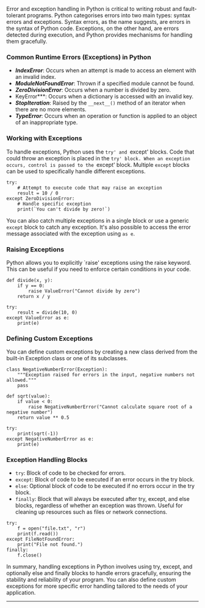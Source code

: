 Error and exception handling in Python is critical to writing robust and fault-tolerant programs. Python categorises errors into two main types: syntax errors and exceptions. Syntax errors, as the name suggests, are errors in the syntax of Python code. Exceptions, on the other hand, are errors detected during execution, and Python provides mechanisms for handling them gracefully.

### Common Runtime Errors (Exceptions) in Python

- ***IndexError***: Occurs when an attempt is made to access an element with an invalid index.
- ***ModuleNotFoundError***: Thrown if a specified module cannot be found.
- ***ZeroDivisionError***: Occurs when a number is divided by zero.
- KeyError***: Occurs when a dictionary is accessed with an invalid key.
- ***StopIteration***: Raised by the `__next__()` method of an iterator when there are no more elements.
- ***TypeError***: Occurs when an operation or function is applied to an object of an inappropriate type.

### Working with Exceptions

To handle exceptions, Python uses the `try' and `except' blocks. Code that could throw an exception is placed in the `try' block. When an exception occurs, control is passed to the `except' block. Multiple `except` blocks can be used to specifically handle different exceptions.

```
try:
    # Attempt to execute code that may raise an exception
    result = 10 / 0
except ZeroDivisionError:
    # Handle specific exception
    print(`You can't divide by zero!`)
```

You can also catch multiple exceptions in a single block or use a generic `except` block to catch any exception. It's also possible to access the error message associated with the exception using `as e`.

### Raising Exceptions

Python allows you to explicitly `raise' exceptions using the raise keyword. This can be useful if you need to enforce certain conditions in your code.

```
def divide(x, y):
    if y == 0:
        raise ValueError("Cannot divide by zero")
    return x / y

try:
    result = divide(10, 0)
except ValueError as e:
    print(e)
```

### Defining Custom Exceptions

You can define custom exceptions by creating a new class derived from the built-in Exception class or one of its subclasses.

```
class NegativeNumberError(Exception):
    """Exception raised for errors in the input, negative numbers not allowed."""
    pass

def sqrt(value):
    if value < 0:
        raise NegativeNumberError("Cannot calculate square root of a negative number")
    return value ** 0.5

try:
    print(sqrt(-1))
except NegativeNumberError as e:
    print(e)
```

### Exception Handling Blocks

- `try`: Block of code to be checked for errors.
- `except`: Block of code to be executed if an error occurs in the try block.
- `else`: Optional block of code to be executed if no errors occur in the try block.
- `finally`: Block that will always be executed after try, except, and else blocks, regardless of whether an exception was thrown. Useful for cleaning up resources such as files or network connections.

```
try:
    f = open("file.txt", "r")
    print(f.read())
except FileNotFoundError:
    print("File not found.")
finally:
    f.close()
```

In summary, handling exceptions in Python involves using try, except, and optionally else and finally blocks to handle errors gracefully, ensuring the stability and reliability of your program. You can also define custom exceptions for more specific error handling tailored to the needs of your application.

---